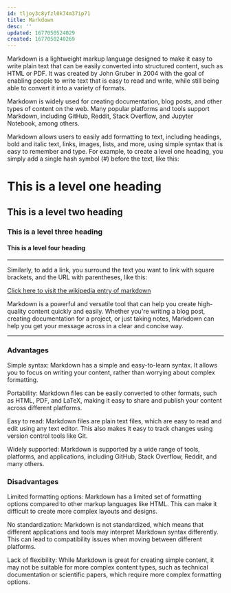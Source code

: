 ```yaml
---
id: tljoy3c8yfzl0k74m37ip71
title: Markdown
desc: ''
updated: 1677050524029
created: 1677050240269
---
```

Markdown is a lightweight markup language designed to make it easy to write plain text that can be easily converted into structured content, such as HTML or PDF. It was created by John Gruber in 2004 with the goal of enabling people to write text that is easy to read and write, while still being able to convert it into a variety of formats.

Markdown is widely used for creating documentation, blog posts, and other types of content on the web. Many popular platforms and tools support Markdown, including GitHub, Reddit, Stack Overflow, and Jupyter Notebook, among others.

Markdown allows users to easily add formatting to text, including headings, bold and italic text, links, images, lists, and more, using simple syntax that is easy to remember and type. For example, to create a level one heading, you simply add a single hash symbol (#) before the text, like this:

# This is a level one heading
## This is a level two heading
### This is a level three heading
#### This is a level four heading
---
Similarly, to add a link, you surround the text you want to link with square brackets, and the URL with parentheses, like this:

[Click here to visit the wikipedia entry of markdown](https://en.wikipedia.org/wiki/Markdown)

Markdown is a powerful and versatile tool that can help you create high-quality content quickly and easily. Whether you're writing a blog post, creating documentation for a project, or just taking notes, Markdown can help you get your message across in a clear and concise way.

---
### Advantages

Simple syntax: Markdown has a simple and easy-to-learn syntax. It allows you to focus on writing your content, rather than worrying about complex formatting.

Portability: Markdown files can be easily converted to other formats, such as HTML, PDF, and LaTeX, making it easy to share and publish your content across different platforms.

Easy to read: Markdown files are plain text files, which are easy to read and edit using any text editor. This also makes it easy to track changes using version control tools like Git.

Widely supported: Markdown is supported by a wide range of tools, platforms, and applications, including GitHub, Stack Overflow, Reddit, and many others.

### Disadvantages

Limited formatting options: Markdown has a limited set of formatting options compared to other markup languages like HTML. This can make it difficult to create more complex layouts and designs.

No standardization: Markdown is not standardized, which means that different applications and tools may interpret Markdown syntax differently. This can lead to compatibility issues when moving between different platforms.

Lack of flexibility: While Markdown is great for creating simple content, it may not be suitable for more complex content types, such as technical documentation or scientific papers, which require more complex formatting options.